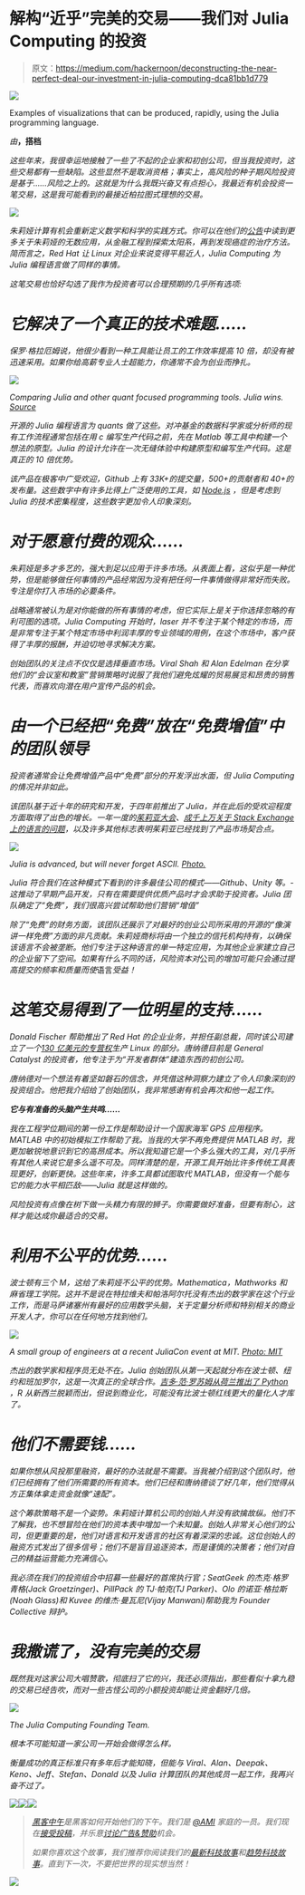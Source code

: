 # 解构“近乎”完美的交易——我们对 Julia Computing 的投资

> 原文：<https://medium.com/hackernoon/deconstructing-the-near-perfect-deal-our-investment-in-julia-computing-dca81bb1d779>

![](img/d315f59586319da3cdf372b3f1b864f3.png)

Examples of visualizations that can be produced, rapidly, using the Julia programming language.

*由*[](https://twitter.com/dafrankel)**，搭档**

*这些年来，我很幸运地接触了一些了不起的企业家和初创公司，但当我投资时，这些交易都有一些缺陷。这些显然不是取消资格；事实上，高风险的种子期风险投资是基于……风险之上的。这就是为什么我既兴奋又有点担心，我最近有机会投资一笔交易，这是我可能看到的最接近柏拉图式理想的交易。*

*![](img/33e5104593b39808f7310667a70b5c93.png)*

*朱莉娅计算有机会重新定义数学和科学的实践方式。你可以在他们的[公告](https://juliacomputing.com/press/2017/06/19/funding.html)中读到更多关于朱莉娅的无数应用，从金融工程到探索太阳系，再到发现癌症的治疗方法。简而言之，Red Hat 让 Linux 对企业来说变得平易近人，Julia Computing 为 Julia 编程语言做了同样的事情。*

*这笔交易也恰好勾选了我作为投资者可以合理预期的几乎所有选项:*

# ***它解决了一个真正的技术难题……***

*保罗·格拉厄姆说，他很少看到一种工具能让员工的工作效率提高 10 倍，却没有被迅速采用。如果你给高薪专业人士超能力，你通常不会为创业而挣扎。*

*![](img/b41fc92c8cb94163e1145a5b3d766848.png)*

*Comparing Julia and other quant focused programming tools. Julia wins. [*Source*](http://istc-bigdata.org/index.php/open-big-data-computing-with-julia/)*

*开源的 Julia 编程语言为 quants 做了这些。对冲基金的数据科学家或分析师的现有工作流程通常包括在用 c 编写生产代码之前，先在 Matlab 等工具中构建一个想法的原型。Julia 的设计允许在一次无缝体验中构建原型和编写生产代码。这是真正的 10 倍优势。*

*该产品在极客中广受欢迎，Github 上有 33K+的提交量，500+的贡献者和 40+的发布量。这些数字中有许多比得上广泛使用的工具，如 [Node.js](https://github.com/nodejs/node) ，但是考虑到 Julia 的技术密集程度，这些数字更加令人印象深刻。*

# ***对于愿意付费的观众……***

*朱莉娅是多才多艺的，强大到足以应用于许多市场。从表面上看，这似乎是一种优势，但是能够做任何事情的产品经常因为没有把任何一件事情做得非常好而失败。专注是你打入市场的必要条件。*

*战略通常被认为是对你能做的所有事情的考虑，但它实际上是关于你选择忽略的有利可图的选项。Julia Computing 开始时，laser 并不专注于某个特定的市场，而是非常专注于某个特定市场中利润丰厚的专业领域的用例，在这个市场中，客户获得了丰厚的报酬，并迫切地寻求解决方案。*

*创始团队的关注点不仅仅是选择垂直市场。Viral Shah 和 Alan Edelman 在分享他们的“会议室和教室”营销策略时说服了我他们避免炫耀的贸易展览和昂贵的销售代表，而喜欢向潜在用户宣传产品的机会。*

# *由一个已经把“免费”放在“免费增值”中的团队领导*

*投资者通常会让免费增值产品中“免费”部分的开发浮出水面，但 Julia Computing 的情况并非如此。*

*该团队基于近十年的研究和开发，于四年前推出了 Julia，并在此后的受欢迎程度方面取得了出色的增长。一年一度的[茱莉亚大会](http://juliacon.org/)、[成千上万关于 Stack Exchange 上的语言的问题](http://stackoverflow.com/tags/julia-lang/info)，以及许多其他标志表明茱莉亚已经找到了产品市场契合点。*

*![](img/9a03b3a79a9b97319e94a6a49e3baca8.png)*

*Julia is advanced, but will never forget ASCII. [Photo.](http://www.oceanographerschoice.com/2016/03/the-julia-language-is-the-way-of-the-future/)*

*Julia 符合我们在这种模式下看到的许多最佳公司的模式——Github、Unity 等。-这推动了早期产品开发，只有在需要提供优质产品时才会求助于投资者。Julia 团队确定了“免费”，我们很高兴尝试帮助他们营销“增值”*

*除了“免费”的财务方面，该团队还展示了对最好的创业公司所采用的开源的“像演讲一样免费”方面的非凡贡献。朱莉娅商标将由一个独立的信托机构持有，以确保该语言不会被垄断。他们专注于这种语言的单一特定应用，为其他企业家建立自己的企业留下了空间。如果有什么不同的话，风险资本对*公司*的增加可能只会通过提高提交的频率和质量而使*语言*受益！*

# ***这笔交易得到了一位明星的支持……***

*Donald Fischer 帮助推出了 Red Hat 的企业业务，并担任副总裁，同时该公司建立了一个[130 亿美元的专营权](https://www.google.com/finance?cid=663462)生产 Linux 的部分。唐纳德目前是 General Catalyst 的投资者，他专注于为“开发者群体”建造东西的初创公司。*

*唐纳德对一个想法有着坚如磐石的信念，并凭借这种洞察力建立了令人印象深刻的投资组合。他把我介绍给了创始团队，我非常感谢有机会再次和他一起工作。*

***它与有准备的头脑产生共鸣……***

*我在工程学位期间的第一份工作是帮助设计一个国家海军 GPS 应用程序。MATLAB 中的初始模拟工作帮助了我。当我的大学不再免费提供 MATLAB 时，我更加敏锐地意识到它的高昂成本。所以我知道它是一个多么强大的工具，对几乎所有其他人来说它是多么遥不可及。同样清楚的是，开源工具开始比许多传统工具表现更好，创新更快。这些年来，许多工具都试图取代 MATLAB，但没有一个能与它的能力水平相匹敌——Julia 就是这样做的。*

*风险投资有点像在树下做一头精力有限的狮子。你需要做好准备，但要有耐心，这样才能达成你最适合的交易。*

# ***利用不公平的优势……***

*波士顿有三个 M，这给了朱莉娅不公平的优势。Mathematica，Mathworks 和麻省理工学院。这并不是说在特拉维夫和帕洛阿尔托没有杰出的数学家在这个行业工作，而是马萨诸塞州有最好的应用数学头脑，关于定量分析师和特别相关的商业开发人才，你可以在任何地方找到他们。*

*![](img/4666a590e720593c1649231bd39c957a.png)*

*A small group of engineers at a recent JuliaCon event at MIT. [Photo: MIT](http://news.mit.edu/sites/mit.edu.newsoffice/files/images/2016/juliacon-mit-csail_0.jpeg)*

*杰出的数学家和程序员无处不在。Julia 创始团队从第一天起就分布在波士顿、纽约和班加罗尔，这是一次真正的全球合作。[吉多·范·罗苏姆从荷兰推出了 Python](https://en.wikipedia.org/wiki/Python_(programming_language)) ，R 从新西兰脱颖而出，但说到商业化，可能没有比波士顿红线更大的量化人才库了。*

# ***他们不需要钱……***

*如果你想从风投那里融资，最好的办法就是不需要。当我被介绍到这个团队时，他们已经拥有了他们所需要的所有资本。他们已经和唐纳德谈了好几年，他们觉得从方正集体拿走资金就像“速配”。*

*这个筹款策略不是一个姿势。朱莉娅计算机公司的创始人并没有欲擒故纵。他们不了解我，也不想冒险在他们的资本表中增加一个未知量。创始人非常关心他们的公司，但更重要的是，他们对语言和开发语言的社区有着深深的忠诚。这位创始人的融资方式发出了很多信号；他们不是盲目追逐资本，而是谨慎的决策者；他们对自己的精益运营能力充满信心。*

*我必须在我们的投资组合中招募一些最好的首席执行官；SeatGeek 的杰克·格罗青格(Jack Groetzinger)、PillPack 的 TJ·帕克(TJ Parker)、Olo 的诺亚·格拉斯(Noah Glass)和 Kuvee 的维杰·曼瓦尼(Vijay Manwani)帮助我为 Founder Collective 辩护。*

# *我撒谎了，没有完美的交易*

*既然我对这家公司大唱赞歌，彻底扫了它的兴，我还必须指出，那些看似十拿九稳的交易已经告吹，而对一些古怪公司的小额投资却能让资金翻好几倍。*

*![](img/7a856a61c277c6cbcd2320177e2c3875.png)*

*The Julia Computing Founding Team.*

*根本不可能知道一家公司一开始会做得怎么样。*

*衡量成功的真正标准只有多年后才能知晓，但能与 Viral、Alan、Deepak、Keno、Jeff、Stefan、Donald 以及 Julia 计算团队的其他成员一起工作，我再兴奋不过了。*

*[![](img/50ef4044ecd4e250b5d50f368b775d38.png)](http://bit.ly/HackernoonFB)**[![](img/979d9a46439d5aebbdcdca574e21dc81.png)](https://goo.gl/k7XYbx)**[![](img/2930ba6bd2c12218fdbbf7e02c8746ff.png)](https://goo.gl/4ofytp)*

> *[黑客中午](http://bit.ly/Hackernoon)是黑客如何开始他们的下午。我们是 [@AMI](http://bit.ly/atAMIatAMI) 家庭的一员。我们现在[接受投稿](http://bit.ly/hackernoonsubmission)，并乐意[讨论广告&赞助](mailto:partners@amipublications.com)机会。*
> 
> *如果你喜欢这个故事，我们推荐你阅读我们的[最新科技故事](http://bit.ly/hackernoonlatestt)和[趋势科技故事](https://hackernoon.com/trending)。直到下一次，不要把世界的现实想当然！*

*![](img/be0ca55ba73a573dce11effb2ee80d56.png)*